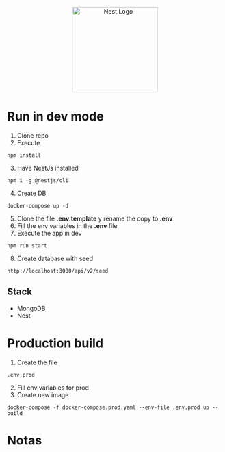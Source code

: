 <p align="center">
  <a href="http://nestjs.com/" target="blank"><img src="https://nestjs.com/img/logo-small.svg" width="200" alt="Nest Logo" /></a>
</p>


# Run in dev mode

1. Clone repo
2. Execute
```
npm install
```
3. Have NestJs installed
```
npm i -g @nestjs/cli
```
4. Create DB
```
docker-compose up -d
```
5. Clone the file __.env.template__ y rename the copy to __.env__ 
6. Fill the env variables in the __.env__ file
7. Execute the app in dev
```
npm run start
```
8. Create database with seed
```
http://localhost:3000/api/v2/seed
```

## Stack
* MongoDB
* Nest

# Production build
1. Create the file 
```
.env.prod
```
2. Fill env variables for prod
3. Create new image
```
docker-compose -f docker-compose.prod.yaml --env-file .env.prod up --build
```

# Notas
